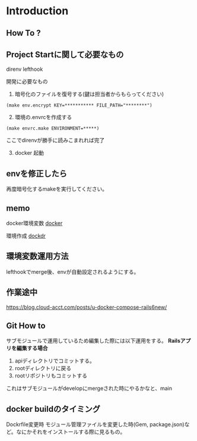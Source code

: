 # Introduction

## How To ?

## Project Startに関して必要なもの

direnv
lefthook

開発に必要なもの

1. 暗号化のファイルを復号する(鍵は担当者からもらってください)

`(make env.encrypt KEY=*********** FILE_PATH="********")`

2. 環境の.envrcを作成する

`(make envrc.make ENVIRONMENT=*****)`

ここでdirenvが勝手に読みこまれれば完了

3. docker 起動

## envを修正したら

再度暗号化するmakeを実行してください。

## memo

docker環境変数
[docker](https://blog.cloud-acct.com/posts/u-env-docker-compose/)

環境作成
[dockdr](https://blog.cloud-acct.com/posts/u-rails-dockerfile)

## 環境変数運用方法

lefthookでmerge後、envが自動設定されるようにする。

## 作業途中

https://blog.cloud-acct.com/posts/u-docker-compose-rails6new/

## Git How to

サブモジュールで運用しているため編集した際には以下運用をする。
**Railsアプリを編集する場合**

1. apiディレクトリでコミットする。
2. rootディレクトリに戻る
3. rootリポジトリもコミットする

これはサブモジュールがdevelopにmergeされた時にやるかなと、main

## docker buildのタイミング

Dockrfile変更時
モジュール管理ファイルを変更した時(Gem, package.json)など。なにかそれをインストールする際に見るもの。

